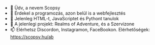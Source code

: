 - 👋 Üdv, a nevem Scopsy
- 👀 Érdekel a programozás, azon belül is a webfejlesztés
- 🌱 Jelenleg HTML-t, JavaScriptet és Pythont tanulok
- 💞️ A jelenlegi projekt: Realms of Adventure, és a Szervizone
- 📫 Elérhetsz Discordon, Instagramon, FaceBookon. Elérhetőségek: https://scopsy.hu/ab

<!---
szkobzi/szkobzi is a ✨ special ✨ repository because its `README.md` (this file) appears on your GitHub profile.
You can click the Preview link to take a look at your changes.
--->
